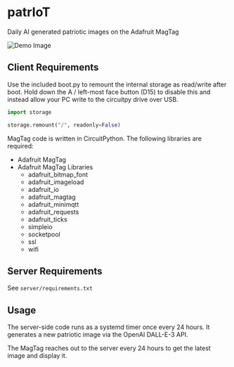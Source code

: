 # patrIoT

Daily AI generated patriotic images on the Adafruit MagTag

![Demo Image](demo.png)

## Client Requirements

Use the included boot.py to remount the internal storage as read/write after boot.
Hold down the A / left-most face button (D15) to disable this and instead allow your PC write to the circuitpy drive over USB.


```python
import storage

storage.remount("/", readonly=False)
```

MagTag code is written in CircuitPython. The following libraries are required:

- Adafruit MagTag
- Adafruit MagTag Libraries
  - adafruit_bitmap_font
  - adafruit_imageload
  - adafruit_io
  - adafruit_magtag
  - adafruit_minimqtt
  - adafruit_requests
  - adafruit_ticks
  - simpleio
  - socketpool
  - ssl
  - wifi

## Server Requirements

See `server/requirements.txt`

## Usage

The server-side code runs as a systemd timer once every 24 hours. It generates a new patriotic image via the OpenAI DALL-E-3 API.

The MagTag reaches out to the server every 24 hours to get the latest image and display it.
